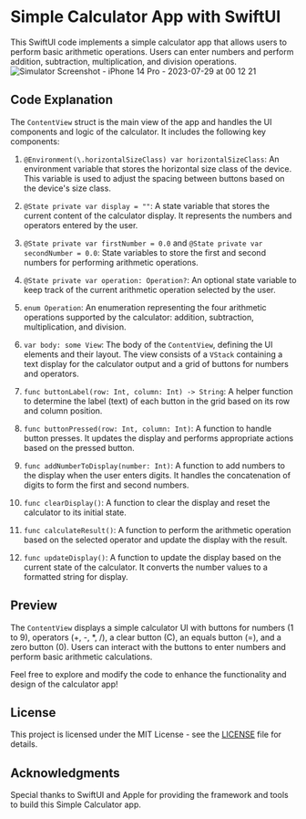Simple Calculator App with SwiftUI
==================================
This SwiftUI code implements a simple calculator app that allows users to perform basic arithmetic operations. Users can enter numbers and perform addition, subtraction, multiplication, and division operations.
![Simulator Screenshot - iPhone 14 Pro - 2023-07-29 at 00 12 21](https://github.com/apiphoomchu/Calculator/assets/48949523/ce0221a8-6b3f-44d6-9cbe-fc015434dd75)

Code Explanation
----------------

The `ContentView` struct is the main view of the app and handles the UI components and logic of the calculator. It includes the following key components:

1.  `@Environment(\.horizontalSizeClass) var horizontalSizeClass`: An environment variable that stores the horizontal size class of the device. This variable is used to adjust the spacing between buttons based on the device's size class.

2.  `@State private var display = ""`: A state variable that stores the current content of the calculator display. It represents the numbers and operators entered by the user.

3.  `@State private var firstNumber = 0.0` and `@State private var secondNumber = 0.0`: State variables to store the first and second numbers for performing arithmetic operations.

4.  `@State private var operation: Operation?`: An optional state variable to keep track of the current arithmetic operation selected by the user.

5.  `enum Operation`: An enumeration representing the four arithmetic operations supported by the calculator: addition, subtraction, multiplication, and division.

6.  `var body: some View`: The body of the `ContentView`, defining the UI elements and their layout. The view consists of a `VStack` containing a text display for the calculator output and a grid of buttons for numbers and operators.

7.  `func buttonLabel(row: Int, column: Int) -> String`: A helper function to determine the label (text) of each button in the grid based on its row and column position.

8.  `func buttonPressed(row: Int, column: Int)`: A function to handle button presses. It updates the display and performs appropriate actions based on the pressed button.

9.  `func addNumberToDisplay(number: Int)`: A function to add numbers to the display when the user enters digits. It handles the concatenation of digits to form the first and second numbers.

10. `func clearDisplay()`: A function to clear the display and reset the calculator to its initial state.

11. `func calculateResult()`: A function to perform the arithmetic operation based on the selected operator and update the display with the result.

12. `func updateDisplay()`: A function to update the display based on the current state of the calculator. It converts the number values to a formatted string for display.

Preview
-------

The `ContentView` displays a simple calculator UI with buttons for numbers (1 to 9), operators (+, -, *, /), a clear button (C), an equals button (=), and a zero button (0). Users can interact with the buttons to enter numbers and perform basic arithmetic calculations.

Feel free to explore and modify the code to enhance the functionality and design of the calculator app!

License
-------

This project is licensed under the MIT License - see the [LICENSE](https://github.com/apiphoomchu/Calculator/blob/main/LICENSE) file for details.

Acknowledgments
---------------

Special thanks to SwiftUI and Apple for providing the framework and tools to build this Simple Calculator app.
